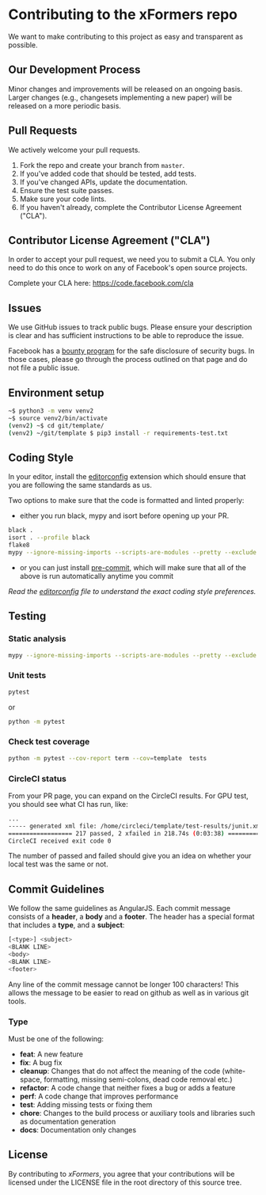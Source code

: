 # Contributing to the xFormers repo

We want to make contributing to this project as easy and transparent as
possible.

## Our Development Process

Minor changes and improvements will be released on an ongoing basis. Larger
changes (e.g., changesets implementing a new paper) will be released on a
more periodic basis.

## Pull Requests

We actively welcome your pull requests.

1. Fork the repo and create your branch from `master`.
2. If you've added code that should be tested, add tests.
3. If you've changed APIs, update the documentation.
4. Ensure the test suite passes.
5. Make sure your code lints.
6. If you haven't already, complete the Contributor License Agreement ("CLA").

## Contributor License Agreement ("CLA")

In order to accept your pull request, we need you to submit a CLA. You only need
to do this once to work on any of Facebook's open source projects.

Complete your CLA here: <https://code.facebook.com/cla>

## Issues

We use GitHub issues to track public bugs. Please ensure your description is
clear and has sufficient instructions to be able to reproduce the issue.

Facebook has a [bounty program](https://www.facebook.com/whitehat/) for the safe
disclosure of security bugs. In those cases, please go through the process
outlined on that page and do not file a public issue.

## Environment setup

```bash
~$ python3 -m venv venv2
~$ source venv2/bin/activate
(venv2) ~$ cd git/template/
(venv2) ~/git/template $ pip3 install -r requirements-test.txt
```

## Coding Style

In your editor, install the [editorconfig](https://editorconfig.org/) extension
which should ensure that you are following the same standards as us.

Two options to make sure that the code is formatted and linted properly:
* either you run black, mypy and isort before opening up your PR.

```bash
black .
isort . --profile black
flake8
mypy --ignore-missing-imports --scripts-are-modules --pretty --exclude build/ --exclude stubs/ .
```

* or you can just install [pre-commit](https://pre-commit.com/), which will make sure that all of the above is run automatically anytime you commit 

_Read the [editorconfig](.editorconfig) file to understand the exact coding style preferences._

## Testing

### Static analysis

```bash
mypy --ignore-missing-imports --scripts-are-modules --pretty --exclude stubs/ .
```

### Unit tests

```bash
pytest
```

or

``` bash
python -m pytest
```

### Check test coverage

``` bash
python -m pytest --cov-report term --cov=template  tests
```

### CircleCI status

From your PR page, you can expand on the CircleCI results. For GPU test, you should see
what CI has run, like:

``` bash
...
----- generated xml file: /home/circleci/template/test-results/junit.xml ------
================== 217 passed, 2 xfailed in 218.74s (0:03:38) ==================
CircleCI received exit code 0
```

The number of passed and failed should give you an idea on whether your local
test was the same or not.

## Commit Guidelines

We follow the same guidelines as AngularJS. Each commit message consists of a **header**,
a **body** and a **footer**.  The header has a special format that includes a **type**,
and a **subject**:

```bash
[<type>] <subject>
<BLANK LINE>
<body>
<BLANK LINE>
<footer>
```

Any line of the commit message cannot be longer 100 characters! This allows the message to be easier
to read on github as well as in various git tools.

### Type

Must be one of the following:

* **feat**: A new feature
* **fix**: A bug fix
* **cleanup**: Changes that do not affect the meaning of the code (white-space, formatting, missing
  semi-colons, dead code removal etc.)
* **refactor**: A code change that neither fixes a bug or adds a feature
* **perf**: A code change that improves performance
* **test**: Adding missing tests or fixing them
* **chore**: Changes to the build process or auxiliary tools and libraries such as documentation
generation
* **docs**: Documentation only changes

## License

By contributing to *xFormers*, you agree that your contributions will be licensed
under the LICENSE file in the root directory of this source tree.
